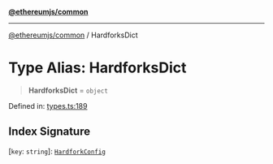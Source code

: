[**@ethereumjs/common**](../README.md)

***

[@ethereumjs/common](../README.md) / HardforksDict

# Type Alias: HardforksDict

> **HardforksDict** = `object`

Defined in: [types.ts:189](https://github.com/ethereumjs/ethereumjs-monorepo/blob/master/packages/common/src/types.ts#L189)

## Index Signature

\[`key`: `string`\]: [`HardforkConfig`](HardforkConfig.md)
